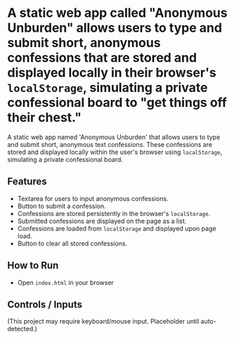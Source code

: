 # A static web app called "Anonymous Unburden" allows users to type and submit short, anonymous confessions that are stored and displayed locally in their browser's `localStorage`, simulating a private confessional board to "get things off their chest."

A static web app named 'Anonymous Unburden' that allows users to type and submit short, anonymous text confessions. These confessions are stored and displayed locally within the user's browser using `localStorage`, simulating a private confessional board.

## Features
- Textarea for users to input anonymous confessions.
- Button to submit a confession.
- Confessions are stored persistently in the browser's `localStorage`.
- Submitted confessions are displayed on the page as a list.
- Confessions are loaded from `localStorage` and displayed upon page load.
- Button to clear all stored confessions.

## How to Run
- Open `index.html` in your browser

## Controls / Inputs
(This project may require keyboard/mouse input. Placeholder until auto-detected.)
